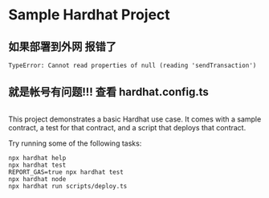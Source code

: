 # Sample Hardhat Project
## 如果部署到外网 报错了
```
TypeError: Cannot read properties of null (reading 'sendTransaction')
```
## 就是帐号有问题!!! 查看 hardhat.config.ts
```
```
This project demonstrates a basic Hardhat use case. It comes with a sample contract, a test for that contract, and a script that deploys that contract.

Try running some of the following tasks:

```shell
npx hardhat help
npx hardhat test
REPORT_GAS=true npx hardhat test
npx hardhat node
npx hardhat run scripts/deploy.ts
```

